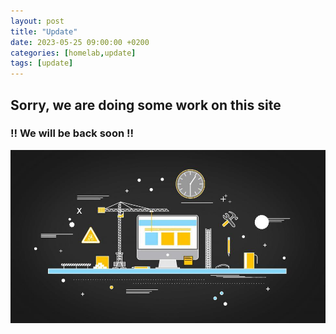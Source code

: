 ```yaml
---
layout: post
title: "Update"
date: 2023-05-25 09:00:00 +0200
categories: [homelab,update]
tags: [update]
---
```


## Sorry, we are doing some work on this site
### !! We will be back soon !!

![](/template/images/website-under-construction.jpg)